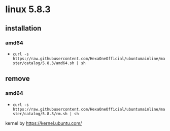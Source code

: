 # linux 5.8.3
 
## installation
### amd64
 
- `curl -s https://raw.githubusercontent.com/HexaOneOfficial/ubuntumainline/master/catalog/5.8.3/amd64.sh | sh`
 
## remove
 
### amd64
 
- `curl -s https://raw.githubusercontent.com/HexaOneOfficial/ubuntumainline/master/catalog/5.8.3/rm.sh | sh`
 
 
 
kernel by https://kernel.ubuntu.com/
